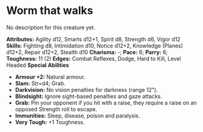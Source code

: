 # Worm that walks

No description for this creature yet.

**Attributes:** Agility d12, Smarts d12+1, Spirit d8, Strength d6, Vigor
d12
**Skills:** Fighting d8, Intimidation d10, Notice d12+2, Knowledge
(Planes) d12+2, Repair d12+2, Stealth d10
**Charisma:** -; **Pace:** 6; **Parry:** 6; **Toughness:** 11 (2)
**Edges:** Combat Reflexes, Dodge, Hard to Kill, Level Headed
**Special Abilities**

- **Armour +2:** Natural armour.
- **Slam:** Str+d4; Grab.
- **Darkvision:** No vision penalties for darkness (range 12").
- **Blindsight:** Ignore sight-based penalties and gaze attacks.
- **Grab:** Pin your opponent if you hit with a raise, they require a
raise on an opposed Strength roll to escape.
- **Immunities:** Sleep, disease, poison and paralysis.
- **Very Tough:** +1 Toughness.
